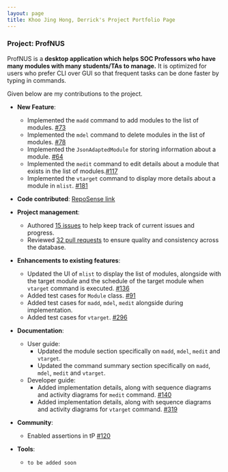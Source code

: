 ```yaml
---
layout: page
title: Khoo Jing Hong, Derrick's Project Portfolio Page
---
```


### Project: ProfNUS

ProfNUS is a **desktop application which helps SOC Professors who have many modules with many students/TAs to manage.** It is optimized for users who prefer CLI over GUI so that frequent tasks can be done faster by typing in commands.

Given below are my contributions to the project.

* **New Feature**:
  * Implemented the `madd` command to add modules to the list of modules. [#73](https://github.com/AY2223S1-CS2103T-W11-2/tp/pull/73)
  * Implemented the `mdel` command to delete modules in the list of modules. [#78](https://github.com/AY2223S1-CS2103T-W11-2/tp/pull/78)
  * Implemented the `JsonAdaptedModule` for storing information about a module. [#64](https://github.com/AY2223S1-CS2103T-W11-2/tp/pull/64)
  * Implemented the `medit` command to edit details about a module that exists in the list of modules.[#117](https://github.com/AY2223S1-CS2103T-W11-2/tp/pull/117)
  * Implemented the `vtarget` command to display more details about a module in `mlist`. [#181](https://github.com/AY2223S1-CS2103T-W11-2/tp/pull/181)

* **Code contributed**: [RepoSense link](https://nus-cs2103-ay2223s1.github.io/tp-dashboard/?search=drkkjh&breakdown=true&sort=groupTitle&sortWithin=title&since=2022-09-16&timeframe=commit&mergegroup=&groupSelect=groupByRepos&checkedFileTypes=docs~functional-code~test-code~other)

* **Project management**:
  * Authored [15 issues](https://github.com/AY2223S1-CS2103T-W11-2/tp/issues?q=is%3Aissue+is%3Aclosed+author%3Adrkkjh) to help keep track of current issues and progress.
  * Reviewed [32 pull requests](https://github.com/AY2223S1-CS2103T-W11-2/tp/pulls?q=is%3Apr+reviewed-by%3Adrkkjh) to ensure quality and consistency across the database.

* **Enhancements to existing features**:
    * Updated the UI of `mlist` to display the list of modules, alongside with the target module and the
  schedule of the target module when `vtarget` command is executed. [#136](https://github.com/AY2223S1-CS2103T-W11-2/tp/pull/136)
    * Added test cases for `Module` class. [#91](https://github.com/AY2223S1-CS2103T-W11-2/tp/pull/91)
    * Added test cases for `madd`, `mdel`, `medit` alongside during implementation.
    * Added test cases for `vtarget`. [#296](https://github.com/AY2223S1-CS2103T-W11-2/tp/pull/296)

* **Documentation**:
    * User guide:
      * Updated the module section specifically on `madd`, `mdel`, `medit` and `vtarget`.
      * Updated the command summary section specifically on `madd`, `mdel`, `medit` and `vtarget`.
    * Developer guide:
      * Added implementation details, along with sequence diagrams and activity diagrams for `medit` command. [#140](https://github.com/AY2223S1-CS2103T-W11-2/tp/pull/140)
      * Added implementation details, along with sequence diagrams and activity diagrams for `vtarget` command. [#319](https://github.com/AY2223S1-CS2103T-W11-2/tp/pull/319)

* **Community**:
    * Enabled assertions in tP [#120](https://github.com/AY2223S1-CS2103T-W11-2/tp/pull/120)

* **Tools**:
    * `to be added soon`

